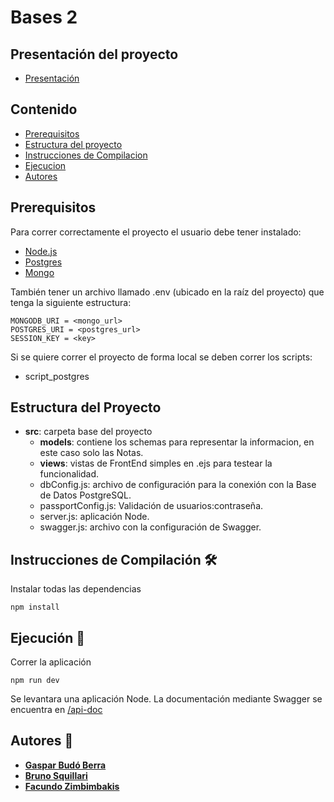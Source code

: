 # Bases 2
## Presentación del proyecto
- [Presentación](https://docs.google.com/presentation/d/1AcuIUAWqb3fxZ07We2LuR74BhGhWHHuQSOn45OJK-v4/edit#slide=id.p)
## Contenido
- [Prerequisitos](#prerequisitos)
- [Estructura del proyecto](#estructura-del-proyecto)
- [Instrucciones de Compilacion](#instrucciones-de-compilación-%EF%B8%8F)
- [Ejecucion](#ejecución-)
- [Autores](#autores-)

## Prerequisitos

Para correr correctamente el proyecto el usuario debe tener instalado: 
 - [Node.js](https://nodejs.org/en/download/)
 - [Postgres](https://www.postgresql.org/)
 - [Mongo](https://www.mongodb.com/es)
 
También tener un archivo llamado .env (ubicado en la raíz del proyecto) que tenga la siguiente estructura:
```
MONGODB_URI = <mongo_url>
POSTGRES_URI = <postgres_url>
SESSION_KEY = <key>
```
Si se quiere correr el proyecto de forma local se deben correr los scripts:
- script_postgres

## Estructura del Proyecto
- **src**: carpeta base del proyecto
  - **models**: contiene los schemas para representar la informacion, en este caso solo las Notas.
  - **views**: vistas de FrontEnd simples en .ejs para testear la funcionalidad.
  - dbConfig.js: archivo de configuración para la conexión con la Base de Datos PostgreSQL.
  - passportConfig.js: Validación de usuarios:contraseña.
  - server.js: aplicación Node.
  - swagger.js: archivo con la configuración de Swagger.

## Instrucciones de Compilación 🛠️
Instalar todas las dependencias
```
npm install
```

## Ejecución 🚀

Correr la aplicación
```
npm run dev
```

Se levantara una aplicación Node.
La documentación mediante Swagger se encuentra en [/api-doc](http://localhost:3000/api-doc/)


## Autores 💭
* [**Gaspar Budó Berra**](https://github.com/gbudoberra)
* [**Bruno Squillari**](https://github.com/bsquillari)
* [**Facundo Zimbimbakis**](https://github.com/fzimbimbakis)
